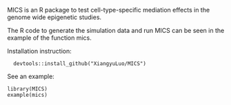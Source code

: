 MICS is an R package to test cell-type-specific mediation effects in the genome wide epigenetic studies.

The R code to generate the simulation data and run MICS can be seen in the example of the function mics.

Installation instruction:
```
  devtools::install_github("XiangyuLuo/MICS")
```

See an example:
```
library(MICS)
example(mics)
```
